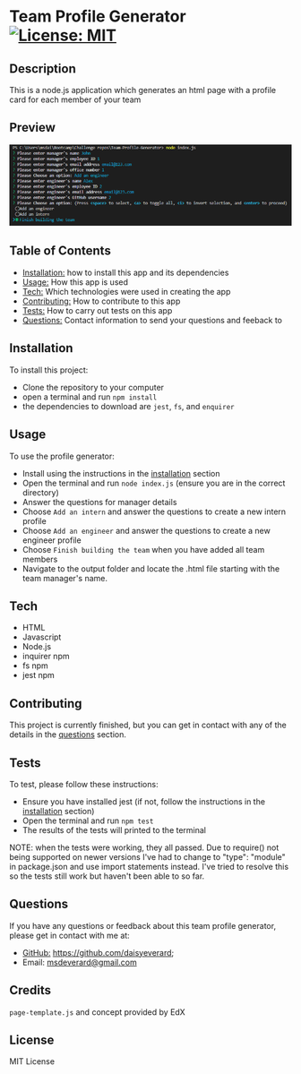 # Team Profile Generator [![License: MIT](https://img.shields.io/badge/License-MIT-yellow.svg)](https://opensource.org/licenses/MIT)
  
## Description

This is a node.js application which generates an html page with a profile card for each member of your team 

## Preview

<p align="center">
<img src="./assets/preview.png" width="700" alt="screenshot of terminal">
</p>

## Table of Contents

- [Installation:](#installation) how to install this app and its dependencies
- [Usage:](#usage) How this app is used
- [Tech:](#tech) Which technologies were used in creating the app
- [Contributing:](#contributing) How to contribute to this app
- [Tests:](#tests) How to carry out tests on this app
- [Questions:](#questions) Contact information to send your questions and feeback to


## Installation

To install this project: 
  
  - Clone the repository to your computer
  - open a terminal and run `npm install`
  - the dependencies to download are `jest`, `fs`, and `enquirer`
  
## Usage

To use the profile generator:

  - Install using the instructions in the [installation](#installation) section
  - Open the terminal and run `node index.js` (ensure you are in the correct directory)
  - Answer the questions for manager details
  - Choose `Add an intern` and answer the questions to create a new intern profile
  - Choose `Add an engineer` and answer the questions to create a new engineer profile
  - Choose `Finish building the team` when you have added all team members
  - Navigate to the output folder and locate the .html file starting with the team manager's name. 

## Tech

- HTML
- Javascript
- Node.js
- inquirer npm
- fs npm
- jest npm 
  
## Contributing

This project is currently finished, but you can get in contact with any of the details in the [questions](#questions) section.
  
## Tests

To test, please follow these instructions:
  - Ensure you have installed jest (if not, follow the instructions in the [installation](#installation) section)
  - Open the terminal and run `npm test`
  - The results of the tests will printed to the terminal

  NOTE: when the tests were working, they all passed. Due to require() not being supported on newer versions I've had to change to "type": "module" in package.json and use import statements instead. I've tried to resolve this so the tests still work but haven't been able to so far. 
  
## Questions

If you have any questions or feedback about this team profile generator, please get in contact with me at:
  - [GitHub:](https://github.com/daisyeverard) https://github.com/daisyeverard; 
  - Email: msdeverard@gmail.com
  
## Credits

`page-template.js` and concept provided by EdX 

## License

MIT License
